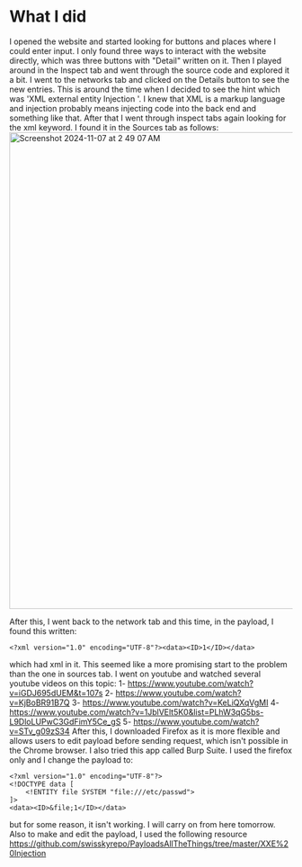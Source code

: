 # What I did

I opened the website and started looking for buttons and places where I could enter input. I only found three ways to interact with the website directly, which was three buttons with "Detail" written on it. Then I played around in the Inspect tab and went through the source code and explored it a bit. I went to the networks tab and clicked on the Details button to see the new entries. This is around the time when I decided to see the hint which was 'XML external entity Injection
'. I knew that XML is a markup language and injection probably means injecting code into the back end and something like that. After that I went through inspect tabs again looking for the xml keyword. I found it in the Sources tab as follows:
<img width="848" alt="Screenshot 2024-11-07 at 2 49 07 AM" src="https://github.com/user-attachments/assets/9f8507b1-cd8f-47a3-8b7f-4c2e134b4037">

After this, I went back to the network tab and this time, in the payload, I found this written:
```
<?xml version="1.0" encoding="UTF-8"?><data><ID>1</ID></data>
```

which had xml in it. This seemed like a more promising start to the problem than the one in sources tab. 
I went on youtube and watched several youtube videos on this topic:
1- https://www.youtube.com/watch?v=iGDJ695dUEM&t=107s
2- https://www.youtube.com/watch?v=KjBoBR91B7Q
3- https://www.youtube.com/watch?v=KeLiQXqVgMI
4- https://www.youtube.com/watch?v=1JblVElt5K0&list=PLhW3qG5bs-L9DloLUPwC3GdFimY5Ce_gS
5- https://www.youtube.com/watch?v=STv_g09zS34
After this, I downloaded Firefox as it is more flexible and allows users to edit payload before sending request, which isn't possible in the Chrome browser. I also tried this app called Burp Suite. I used the firefox only and I change the payload to:
```
<?xml version="1.0" encoding="UTF-8"?>
<!DOCTYPE data [
    <!ENTITY file SYSTEM "file:///etc/passwd">
]>
<data><ID>&file;1</ID></data>
```
but for some reason, it isn't working. I will carry on from here tomorrow. Also to make and edit the payload, I used the following resource
https://github.com/swisskyrepo/PayloadsAllTheThings/tree/master/XXE%20Injection

